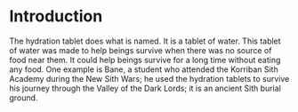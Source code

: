 # Introduction

The hydration tablet does what is named.
It is a tablet of water.
This tablet of water was made to help beings survive when there was no source of food near them.
It could help beings survive for a long time without eating any food.
One example is Bane, a student who attended the Korriban Sith Academy during the New Sith Wars; he used the hydration tablets to survive his journey through the Valley of the Dark Lords; it is an ancient Sith burial ground.
